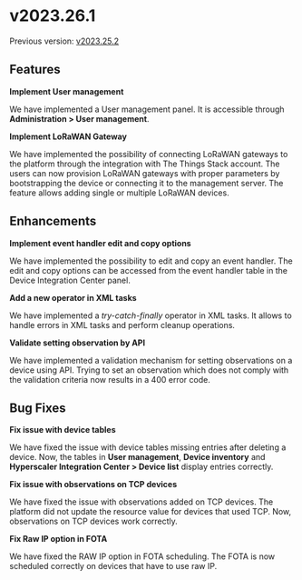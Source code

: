 # v2023.26.1

Previous version: [v2023.25.2](v2023.25.2.md)

## Features

**Implement User management**   

We have implemented a User management panel. It is accessible through **Administration > User management**. 

**Implement LoRaWAN Gateway**     

We have implemented the possibility of connecting LoRaWAN gateways to the platform through the integration with The Things Stack account. The users can now provision LoRaWAN gateways with proper parameters by bootstrapping the device or connecting it to the management server. The feature allows adding single or multiple LoRaWAN devices.

## Enhancements

**Implement event handler edit and copy options**      

We have implemented the possibility to edit and copy an event handler. The edit and copy options can be accessed from the event handler table in the Device Integration Center panel.

**Add a new operator in XML tasks**      

We have implemented a *try-catch-finally* operator in XML tasks. It allows to handle errors in XML tasks and perform cleanup operations.

**Validate setting observation by API**      

We have implemented a validation mechanism for setting observations on a device using API. Trying to set an observation which does not comply with the validation criteria now results in a 400 error code.

## Bug Fixes

**Fix issue with device tables**      

We have fixed the issue with device tables missing entries after deleting a device. Now, the tables in **User management**, **Device inventory** and **Hyperscaler Integration Center > Device list** display entries correctly. 

**Fix issue with observations on TCP devices**   

We have fixed the issue with observations added on TCP devices. The platform did not update the resource value for devices that used TCP. Now, observations on TCP devices work correctly.

**Fix Raw IP option in FOTA**      

We have fixed the RAW IP option in FOTA scheduling. The FOTA is now scheduled correctly on devices that have to use raw IP.  
